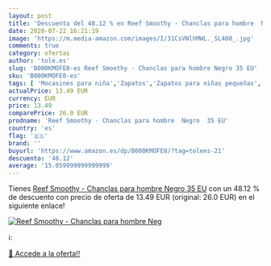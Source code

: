 ```yaml
---
layout: post
title: 'Descuento del 48.12 % en Reef Smoothy - Chanclas para hombre  Neg'
date: 2020-07-22 16:21:19
image: 'https://m.media-amazon.com/images/I/31CsVNlhMWL._SL400_.jpg'
comments: true
category: ofertas
author: 'tole.es'
slug: 'B000KMOFE0-es Reef Smoothy - Chanclas para hombre Negro 35 EU'
sku: 'B000KMOFE0-es'
tags: [ 'Mocasines para niña','Zapatos','Zapatos para niñas pequeñas','Zapatos y complementos','chanclas', ]
actualPrice: 13.49 EUR
currency: EUR
price: 13.49
comparePrice: 26.0 EUR
prodname: 'Reef Smoothy - Chanclas para hombre  Negro  35 EU'
country: 'es'
flag: '🇪🇸'
brand: ''
buyurl: 'https://www.amazon.es/dp/B000KMOFE0/?tag=tolees-21'
descuento: '48.12'
average: '15.059999999999999'
---
```


Tienes [Reef Smoothy - Chanclas para hombre  Negro  35 EU](https://www.amazon.es/dp/B000KMOFE0/?tag=tolees-21) con un 48.12 % de descuento con precio de oferta de 13.49 EUR (original: 26.0 EUR) en el siguiente enlace!

[![Reef Smoothy - Chanclas para hombre  Neg](https://m.media-amazon.com/images/I/31CsVNlhMWL._SL400_.jpg)](https://www.amazon.es/dp/B000KMOFE0/?tag=tolees-21)

ℹ️:


[🛒 Accede a la oferta!!](https://www.amazon.es/dp/B000KMOFE0/?tag=tolees-21)
